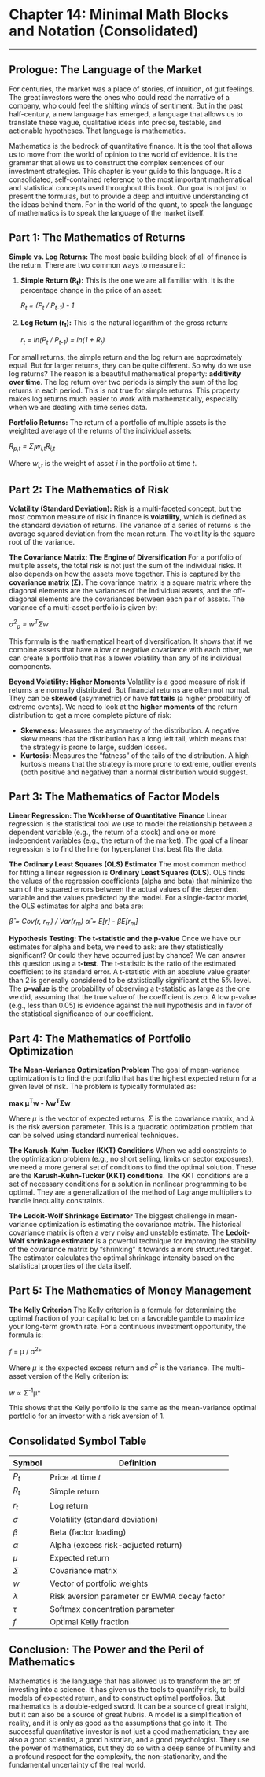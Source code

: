 # Chapter 14: Minimal Math Blocks and Notation (Consolidated)

***

## Prologue: The Language of the Market

For centuries, the market was a place of stories, of intuition, of gut feelings. The great investors were the ones who could read the narrative of a company, who could feel the shifting winds of sentiment. But in the past half-century, a new language has emerged, a language that allows us to translate these vague, qualitative ideas into precise, testable, and actionable hypotheses. That language is mathematics.

Mathematics is the bedrock of quantitative finance. It is the tool that allows us to move from the world of opinion to the world of evidence. It is the grammar that allows us to construct the complex sentences of our investment strategies. This chapter is your guide to this language. It is a consolidated, self-contained reference to the most important mathematical and statistical concepts used throughout this book. Our goal is not just to present the formulas, but to provide a deep and intuitive understanding of the ideas behind them. For in the world of the quant, to speak the language of mathematics is to speak the language of the market itself.

## Part 1: The Mathematics of Returns

**Simple vs. Log Returns:**
The most basic building block of all of finance is the return. There are two common ways to measure it:
1.  **Simple Return (R<sub>t</sub>):** This is the one we are all familiar with. It is the percentage change in the price of an asset:

    *R<sub>t</sub> = (P<sub>t</sub> / P<sub>t-1</sub>) - 1*

2.  **Log Return (r<sub>t</sub>):** This is the natural logarithm of the gross return:

    *r<sub>t</sub> = ln(P<sub>t</sub> / P<sub>t-1</sub>) = ln(1 + R<sub>t</sub>)*

For small returns, the simple return and the log return are approximately equal. But for larger returns, they can be quite different. So why do we use log returns? The reason is a beautiful mathematical property: **additivity over time**. The log return over two periods is simply the sum of the log returns in each period. This is not true for simple returns. This property makes log returns much easier to work with mathematically, especially when we are dealing with time series data.

**Portfolio Returns:**
The return of a portfolio of multiple assets is the weighted average of the returns of the individual assets:

*R<sub>p,t</sub> = Σ<sub>i</sub>w<sub>i,t</sub>R<sub>i,t</sub>*

Where *w<sub>i,t</sub>* is the weight of asset *i* in the portfolio at time *t*.

## Part 2: The Mathematics of Risk

**Volatility (Standard Deviation):**
Risk is a multi-faceted concept, but the most common measure of risk in finance is **volatility**, which is defined as the standard deviation of returns. The variance of a series of returns is the average squared deviation from the mean return. The volatility is the square root of the variance.

**The Covariance Matrix: The Engine of Diversification**
For a portfolio of multiple assets, the total risk is not just the sum of the individual risks. It also depends on how the assets move together. This is captured by the **covariance matrix (Σ)**. The covariance matrix is a square matrix where the diagonal elements are the variances of the individual assets, and the off-diagonal elements are the covariances between each pair of assets. The variance of a multi-asset portfolio is given by:

*σ<sup>2</sup><sub>p</sub> = w<sup>T</sup>Σw*

This formula is the mathematical heart of diversification. It shows that if we combine assets that have a low or negative covariance with each other, we can create a portfolio that has a lower volatility than any of its individual components.

**Beyond Volatility: Higher Moments**
Volatility is a good measure of risk if returns are normally distributed. But financial returns are often not normal. They can be **skewed** (asymmetric) or have **fat tails** (a higher probability of extreme events). We need to look at the **higher moments** of the return distribution to get a more complete picture of risk:
*   **Skewness:** Measures the asymmetry of the distribution. A negative skew means that the distribution has a long left tail, which means that the strategy is prone to large, sudden losses.
*   **Kurtosis:** Measures the “fatness” of the tails of the distribution. A high kurtosis means that the strategy is more prone to extreme, outlier events (both positive and negative) than a normal distribution would suggest.

## Part 3: The Mathematics of Factor Models

**Linear Regression: The Workhorse of Quantitative Finance**
Linear regression is the statistical tool we use to model the relationship between a dependent variable (e.g., the return of a stock) and one or more independent variables (e.g., the return of the market). The goal of a linear regression is to find the line (or hyperplane) that best fits the data.

**The Ordinary Least Squares (OLS) Estimator**
The most common method for fitting a linear regression is **Ordinary Least Squares (OLS)**. OLS finds the values of the regression coefficients (alpha and beta) that minimize the sum of the squared errors between the actual values of the dependent variable and the values predicted by the model. For a single-factor model, the OLS estimates for alpha and beta are:

*β̂ = Cov(r, r<sub>m</sub>) / Var(r<sub>m</sub>)*
*α̂ = E[r] - β̂E[r<sub>m</sub>]*

**Hypothesis Testing: The t-statistic and the p-value**
Once we have our estimates for alpha and beta, we need to ask: are they statistically significant? Or could they have occurred just by chance? We can answer this question using a **t-test**. The t-statistic is the ratio of the estimated coefficient to its standard error. A t-statistic with an absolute value greater than 2 is generally considered to be statistically significant at the 5% level. The **p-value** is the probability of observing a t-statistic as large as the one we did, assuming that the true value of the coefficient is zero. A low p-value (e.g., less than 0.05) is evidence against the null hypothesis and in favor of the statistical significance of our coefficient.

## Part 4: The Mathematics of Portfolio Optimization

**The Mean-Variance Optimization Problem**
The goal of mean-variance optimization is to find the portfolio that has the highest expected return for a given level of risk. The problem is typically formulated as:

**max μ<sup>T</sup>w - λw<sup>T</sup>Σw**

Where *μ* is the vector of expected returns, *Σ* is the covariance matrix, and *λ* is the risk aversion parameter. This is a quadratic optimization problem that can be solved using standard numerical techniques.

**The Karush-Kuhn-Tucker (KKT) Conditions**
When we add constraints to the optimization problem (e.g., no short selling, limits on sector exposures), we need a more general set of conditions to find the optimal solution. These are the **Karush-Kuhn-Tucker (KKT) conditions**. The KKT conditions are a set of necessary conditions for a solution in nonlinear programming to be optimal. They are a generalization of the method of Lagrange multipliers to handle inequality constraints.

**The Ledoit-Wolf Shrinkage Estimator**
The biggest challenge in mean-variance optimization is estimating the covariance matrix. The historical covariance matrix is often a very noisy and unstable estimate. The **Ledoit-Wolf shrinkage estimator** is a powerful technique for improving the stability of the covariance matrix by “shrinking” it towards a more structured target. The estimator calculates the optimal shrinkage intensity based on the statistical properties of the data itself.

## Part 5: The Mathematics of Money Management

**The Kelly Criterion**
The Kelly criterion is a formula for determining the optimal fraction of your capital to bet on a favorable gamble to maximize your long-term growth rate. For a continuous investment opportunity, the formula is:

*f* = μ / σ<sup>2</sup>*

Where *μ* is the expected excess return and *σ<sup>2</sup>* is the variance. The multi-asset version of the Kelly criterion is:

*w* ∝ Σ<sup>-1</sup>μ*

This shows that the Kelly portfolio is the same as the mean-variance optimal portfolio for an investor with a risk aversion of 1.

## Consolidated Symbol Table

| Symbol | Definition |
|---|---|
| *P<sub>t</sub>* | Price at time *t* |
| *R<sub>t</sub>* | Simple return |
| *r<sub>t</sub>* | Log return |
| *σ* | Volatility (standard deviation) |
| *β* | Beta (factor loading) |
| *α* | Alpha (excess risk-adjusted return) |
| *μ* | Expected return |
| *Σ* | Covariance matrix |
| *w* | Vector of portfolio weights |
| *λ* | Risk aversion parameter or EWMA decay factor |
| *τ* | Softmax concentration parameter |
| *f* | Optimal Kelly fraction |

## Conclusion: The Power and the Peril of Mathematics

Mathematics is the language that has allowed us to transform the art of investing into a science. It has given us the tools to quantify risk, to build models of expected return, and to construct optimal portfolios. But mathematics is a double-edged sword. It can be a source of great insight, but it can also be a source of great hubris. A model is a simplification of reality, and it is only as good as the assumptions that go into it. The successful quantitative investor is not just a good mathematician; they are also a good scientist, a good historian, and a good psychologist. They use the power of mathematics, but they do so with a deep sense of humility and a profound respect for the complexity, the non-stationarity, and the fundamental uncertainty of the real world.
